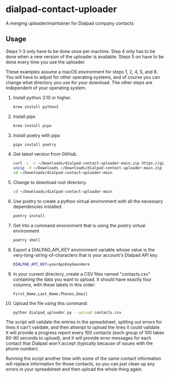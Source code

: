 # dialpad-contact-uploader

A merging uploader/maintainer for Dialpad company contacts

## Usage

Steps 1-3 only have to be done once per machine. Step 4 only has to be done when a new version of the uploader is available. Steps 5 on have to be done every time you use the uploader.

These examples assume a macOS environment for steps 1, 2, 4, 5, and 8. You will have to adjust for other operating systems, and of course you can change what directory you use for your download. The other steps are independent of your operating system.

1. Install python 3.10 or higher.
    ```zsh
    brew install python3
    ```
2. Install pipx
    ```zsh
    brew install pipx
    ```
3. Install poetry with pipx
    ```zsh
    pipx install poetry
    ```
4. Get latest version from GitHub.
    ```zsh
    curl -L -o ~/Downloads/dialpad-contact-uploader-main.zip https://github.com/brotskydotcom/dialpad-contact-uploader/archive/refs/heads/main.zip
    unzip -d ~/Downloads ~/Downloads/dialpad-contact-uploader-main.zip
    cd ~/Downloads/dialpad-contact-uploader-main
    ```
5. Change to download root directory.
    ```zsh
    cd ~/Downloads/dialpad-contact-uploader-main
    ```
6. Use poetry to create a python virtual environment with all the necessary dependencies installed.
    ```zsh
    poetry install
    ```
7. Get into a command environment that is using the poetry virtual environment
    ```zsh
    poetry shell
    ```
8. Export a DIALPAD_API_KEY environment variable whose value is the very-long-string-of-characters that is your account's Dialpad API key.
    ```zsh
    DIALPAD_API_KEY=yourApiKeyGoesHere
    ```
9. In your current directory, create a CSV files named "contacts.csv" containing the data you want to upload.  It should have exactly four columns, with these labels in this order:
    ```
    First_Name,Last_Name,Phones,Email
    ```
10. Upload the file using this command:
    ```zsh
    python dialpad_uploader.py --upload contacts.csv 
    ```
 
The script will validate the entries in the spreadsheet, spitting out errors for lines it can't validate, and then attempt to upload the lines it could validate.  It will provide a progress report every 100 contacts (each group of 100 takes 60-90 seconds to upload), and it will provide error messages for each contact that Dialpad won't accept (typically because of issues with the phone number).

Running the script another time with some of the same contact information will replace information for those contacts, so you can just clean up any errors in your spreadsheet and then upload the whole thing again.

